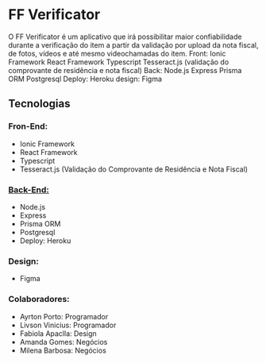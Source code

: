 # FF Verificator

O FF Verificator é um aplicativo que irá possibilitar maior confiabilidade durante a verificação do item a partir da validação por upload da nota fiscal, de fotos, vídeos e até mesmo videochamadas do item. Front: Ionic Framework React Framework Typescript Tesseract.js (validação do comprovante de residência e nota fiscal) Back: Node.js Express Prisma ORM Postgresql Deploy: Heroku design: Figma

## Tecnologias

### Fron-End:

- Ionic Framework
- React Framework
- Typescript
- Tesseract.js (Validação do Comprovante de Residência e Nota Fiscal)

### [Back-End:](https://github.com/Ikusa0/ffhacka-api)

- Node.js
- Express
- Prisma ORM
- Postgresql
- Deploy: Heroku

### Design: 

- Figma

### Colaboradores:

- Ayrton Porto: Programador
- Livson Vinicius: Programador
- Fabiola Apaclla: Design
- Amanda Gomes: Negócios
- Milena Barbosa: Negócios
